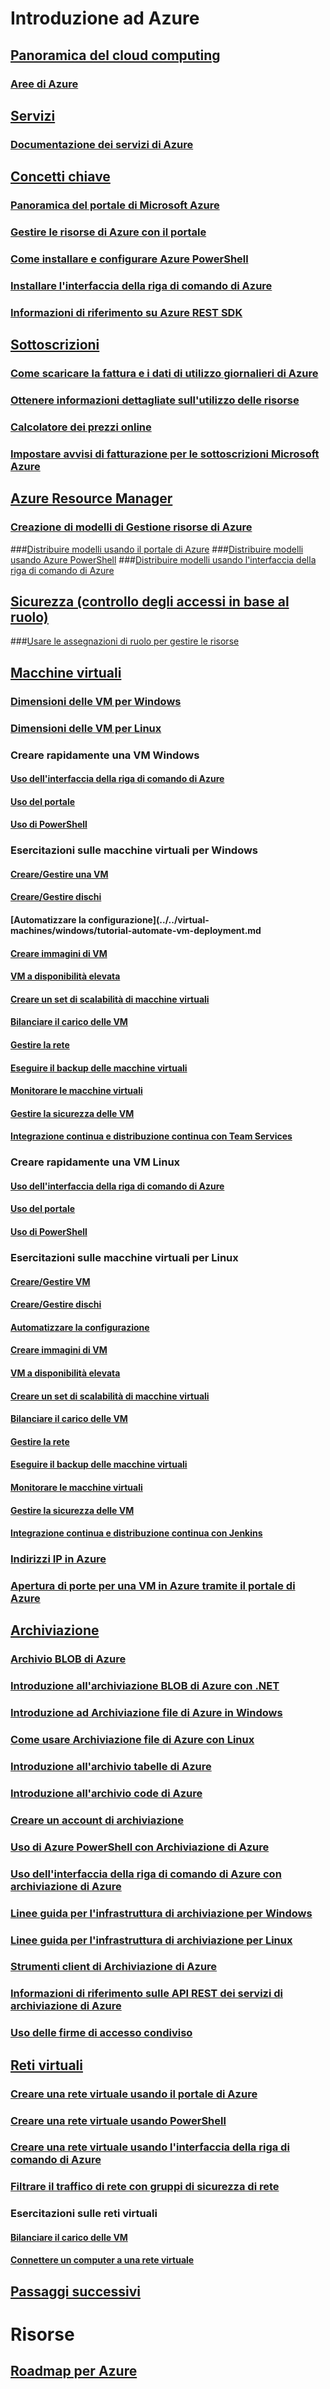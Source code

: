 # Introduzione ad Azure
## [Panoramica del cloud computing](azure-operations-guide.md#cloud-computing-overview)
### [Aree di Azure](https://azure.microsoft.com/regions/)
## [Servizi](azure-operations-guide.md#azure-services)
### [Documentazione dei servizi di Azure](https://docs.microsoft.com/azure)
## [Concetti chiave](azure-operations-guide.md#azure-key-concepts)
### [Panoramica del portale di Microsoft Azure](https://azure.microsoft.com/documentation/articles/azure-portal-overview/) 
### [Gestire le risorse di Azure con il portale](https://docs.microsoft.com/azure/azure-portal/resource-group-portal)
### [Come installare e configurare Azure PowerShell](/powershell/azure/install-azurerm-ps)
### [Installare l'interfaccia della riga di comando di Azure](/cli/azure/install-azure-cli.md?toc=%2fazure%2fguides%2foperations%2ftoc.json)
### [Informazioni di riferimento su Azure REST SDK](https://docs.microsoft.com/rest/api/index)

## [Sottoscrizioni](azure-operations-guide.md#azure-subscriptions)
### [Come scaricare la fattura e i dati di utilizzo giornalieri di Azure](../../billing/billing-download-azure-invoice-daily-usage-date.md?toc=%2fazure%2fguides%2foperations%2ftoc.json)
### [Ottenere informazioni dettagliate sull'utilizzo delle risorse](../../billing/billing-usage-rate-card-overview.md?toc=%2fazure%2fguides%2foperations%2ftoc.json)
### [Calcolatore dei prezzi online](http://azure.microsoft.com/pricing/calculator)
### [Impostare avvisi di fatturazione per le sottoscrizioni Microsoft Azure](../../billing/billing-set-up-alerts.md?toc=%2fazure%2fguides%2foperations%2ftoc.json)

## [Azure Resource Manager](azure-operations-guide.md#azure-resource-manager)

### [Creazione di modelli di Gestione risorse di Azure](../../resource-group-authoring-templates.md?toc=%2fazure%2fguides%2foperations%2ftoc.json)
###[Distribuire modelli usando il portale di Azure](../../azure-resource-manager/resource-group-template-deploy-portal.md?toc=%2fazure%2fguides%2foperations%2ftoc.json)
###[Distribuire modelli usando Azure PowerShell](../../azure-resource-manager/resource-group-template-deploy.md?toc=%2fazure%2fguides%2foperations%2ftoc.json)
###[Distribuire modelli usando l'interfaccia della riga di comando di Azure](../../azure-resource-manager/resource-group-template-deploy-cli.md?toc=%2fazure%2fguides%2foperations%2ftoc.json)

## [Sicurezza (controllo degli accessi in base al ruolo)](azure-operations-guide.md#security-of-azure-resource)
###[Usare le assegnazioni di ruolo per gestire le risorse](../../active-directory/role-based-access-control-configure.md?toc=%2fazure%2fguides%2foperations%2ftoc.json)

## [Macchine virtuali](azure-operations-guide.md#azure-virtual-machines)
### [Dimensioni delle VM per Windows](../../virtual-machines/windows/sizes.md?toc=%2fazure%2fguides%2foperations%2ftoc.json) 
### [Dimensioni delle VM per Linux](../../virtual-machines/linux/sizes.md?toc=%2fazure%2fguides%2foperations%2ftoc.json)


### Creare rapidamente una VM Windows
#### [Uso dell'interfaccia della riga di comando di Azure](../../virtual-machines/windows/quick-create-cli.md?toc=%2fazure%2fguides%2foperations%2ftoc.json)
#### [Uso del portale](../../virtual-machines/windows/quick-create-portal.md?toc=%2fazure%2fguides%2foperations%2ftoc.json)
#### [Uso di PowerShell](../../virtual-machines/windows/quick-create-powershell.md?toc=%2fazure%2fguides%2foperations%2ftoc.json)
### Esercitazioni sulle macchine virtuali per Windows
#### [Creare/Gestire una VM](../../virtual-machines/windows/tutorial-manage-vm.md?toc=%2fazure%2fguides%2foperations%2ftoc.json)
#### [Creare/Gestire dischi](../../virtual-machines/windows/tutorial-manage-data-disk.md?toc=%2fazure%2fguides%2foperations%2ftoc.json)
#### [Automatizzare la configurazione](../../virtual-machines/windows/tutorial-automate-vm-deployment.md
#### [Creare immagini di VM](../../virtual-machines/windows/tutorial-custom-images.md?toc=%2fazure%2fguides%2foperations%2ftoc.json)
#### [VM a disponibilità elevata](../../virtual-machines/windows/tutorial-availability-sets.md?toc=%2fazure%2fguides%2foperations%2ftoc.json)
#### [Creare un set di scalabilità di macchine virtuali](../../virtual-machines/windows/tutorial-create-vmss.md?toc=%2fazure%2fguides%2foperations%2ftoc.json)
#### [Bilanciare il carico delle VM](../../virtual-machines/windows/tutorial-load-balancer.md?toc=%2fazure%2fguides%2foperations%2ftoc.json)
#### [Gestire la rete](../../virtual-machines/windows/tutorial-virtual-network.md?toc=%2fazure%2fguides%2foperations%2ftoc.json)
#### [Eseguire il backup delle macchine virtuali](../../virtual-machines/windows/tutorial-backup-vms.md?toc=%2fazure%2fguides%2foperations%2ftoc.json)
#### [Monitorare le macchine virtuali](../../virtual-machines/windows/tutorial-monitoring.md?toc=%2fazure%2fguides%2foperations%2ftoc.json)
#### [Gestire la sicurezza delle VM](../../virtual-machines/windows/tutorial-azure-security.md?toc=%2fazure%2fguides%2foperations%2ftoc.json)
#### [Integrazione continua e distribuzione continua con Team Services](../../virtual-machines/windows/tutorial-vsts-iis-cicd.md?toc=%2fazure%2fguides%2foperations%2ftoc.json)

### Creare rapidamente una VM Linux
#### [Uso dell'interfaccia della riga di comando di Azure](../../virtual-machines/linux/quick-create-cli.md?toc=%2fazure%2fguides%2foperations%2ftoc.json)
#### [Uso del portale](../../virtual-machines/linux/quick-create-portal.md?toc=%2fazure%2fguides%2foperations%2ftoc.json)
#### [Uso di PowerShell](../../virtual-machines/linux/quick-create-powershell.md?toc=%2fazure%2fguides%2foperations%2ftoc.json)
### Esercitazioni sulle macchine virtuali per Linux
#### [Creare/Gestire VM](../../virtual-machines/linux/tutorial-manage-vm.md?toc=%2fazure%2fguides%2foperations%2ftoc.json)
#### [Creare/Gestire dischi](../../virtual-machines/linux/tutorial-manage-disks.md?toc=%2fazure%2fguides%2foperations%2ftoc.json)
#### [Automatizzare la configurazione](../../virtual-machines/linux/tutorial-automate-vm-deployment.md?toc=%2fazure%2fguides%2foperations%2ftoc.json)
#### [Creare immagini di VM](../../virtual-machines/linux/tutorial-custom-images.md?toc=%2fazure%2fguides%2foperations%2ftoc.json)
#### [VM a disponibilità elevata](../../virtual-machines/linux/tutorial-availability-sets.md?toc=%2fazure%2fguides%2foperations%2ftoc.json)
#### [Creare un set di scalabilità di macchine virtuali](../../virtual-machines/linux/tutorial-create-vmss.md?toc=%2fazure%2fguides%2foperations%2ftoc.json)
#### [Bilanciare il carico delle VM](../../virtual-machines/linux/tutorial-load-balancer.md?toc=%2fazure%2fguides%2foperations%2ftoc.json)
#### [Gestire la rete](../../virtual-machines/linux/tutorial-virtual-network.md?toc=%2fazure%2fguides%2foperations%2ftoc.json)
#### [Eseguire il backup delle macchine virtuali](../../virtual-machines/linux/tutorial-backup-vms.md?toc=%2fazure%2fguides%2foperations%2ftoc.json)
#### [Monitorare le macchine virtuali](../../virtual-machines/linux/tutorial-monitoring.md?toc=%2fazure%2fguides%2foperations%2ftoc.json)
#### [Gestire la sicurezza delle VM](../../virtual-machines/linux/tutorial-azure-security.md?toc=%2fazure%2fguides%2foperations%2ftoc.json)
#### [Integrazione continua e distribuzione continua con Jenkins](../../virtual-machines/linux/tutorial-jenkins-github-docker-cicd.md?toc=%2fazure%2fguides%2foperations%2ftoc.json)

### [Indirizzi IP in Azure](../../virtual-network/virtual-network-ip-addresses-overview-arm.md?toc=%2fazure%2fguides%2foperations%2ftoc.json)
### [Apertura di porte per una VM in Azure tramite il portale di Azure](../../virtual-machines/windows/nsg-quickstart-portal.md?toc=%2fazure%2fguides%2foperations%2ftoc.json)

## [Archiviazione](azure-operations-guide.md#azure-storage)

### [Archivio BLOB di Azure](../../storage/storage-blob-storage-tiers.md?toc=%2fazure%2fguides%2foperations%2ftoc.json)
### [Introduzione all'archiviazione BLOB di Azure con .NET](../../storage/storage-dotnet-how-to-use-blobs.md?toc=%2fazure%2fguides%2foperations%2ftoc.json)
### [Introduzione ad Archiviazione file di Azure in Windows](../../storage/storage-file-how-to-use-files-windows.md?toc=%2fazure%2fguides%2foperations%2ftoc.json) 
### [Come usare Archiviazione file di Azure con Linux](../../storage/storage-how-to-use-files-linux.md?toc=%2fazure%2fguides%2foperations%2ftoc.json)
### [Introduzione all'archivio tabelle di Azure](../../storage/storage-dotnet-how-to-use-tables.md?toc=%2fazure%2fguides%2foperations%2ftoc.json)
### [Introduzione all'archivio code di Azure](../../storage/storage-dotnet-how-to-use-queues.md?toc=%2fazure%2fguides%2foperations%2ftoc.json)
### [Creare un account di archiviazione](../../storage/storage-create-storage-account.md#create-a-storage-account)
### [Uso di Azure PowerShell con Archiviazione di Azure](../../storage/storage-powershell-guide-full.md?toc=%2fazure%2fguides%2foperations%2ftoc.json)
### [Uso dell'interfaccia della riga di comando di Azure con archiviazione di Azure](../../storage/storage-azure-cli.md?toc=%2fazure%2fguides%2foperations%2ftoc.json)
### [Linee guida per l'infrastruttura di archiviazione per Windows](../../virtual-machines/windows/infrastructure-storage-solutions-guidelines.md?toc=%2fazure%2fguides%2foperations%2ftoc.json)
### [Linee guida per l'infrastruttura di archiviazione per Linux](../../virtual-machines/linux/infrastructure-storage-solutions-guidelines.md?toc=%2fazure%2fguides%2foperations%2ftoc.json)
### [Strumenti client di Archiviazione di Azure](../../storage/storage-explorers.md?toc=%2fazure%2fguides%2foperations%2ftoc.json)
### [Informazioni di riferimento sulle API REST dei servizi di archiviazione di Azure](/rest/api/storageservices/Azure-Storage-Services-REST-API-Reference)
### [Uso delle firme di accesso condiviso](../../storage/storage-dotnet-shared-access-signature-part-1.md?toc=%2fazure%2fguides%2foperations%2ftoc.json)



## [Reti virtuali](azure-operations-guide.md#azure-virtual-network)
### [Creare una rete virtuale usando il portale di Azure](../../virtual-network/virtual-networks-create-vnet-arm-pportal.md?toc=%2fazure%2fguides%2foperations%2ftoc.json)
### [Creare una rete virtuale usando PowerShell](../../virtual-network/virtual-networks-create-vnet-arm-ps.md?toc=%2fazure%2fguides%2foperations%2ftoc.json)
### [Creare una rete virtuale usando l'interfaccia della riga di comando di Azure](../../virtual-network/virtual-networks-create-vnet-arm-cli.md?toc=%2fazure%2fguides%2foperations%2ftoc.json)
### [Filtrare il traffico di rete con gruppi di sicurezza di rete](../../virtual-network/virtual-networks-nsg.md?toc=%2fazure%2fguides%2foperations%2ftoc.json)
### Esercitazioni sulle reti virtuali
#### [Bilanciare il carico delle VM](../../virtual-machines/linux/tutorial-load-balance-nodejs.md?toc=%2fazure%2fguides%2foperations%2ftoc.json)
#### [Connettere un computer a una rete virtuale](../../vpn-gateway/vpn-gateway-howto-point-to-site-resource-manager-portal.md?toc=%2fazure%2fguides%2foperations%2ftoc.json)

## [Passaggi successivi](azure-operations-guide.md#next-steps)
# Risorse
## [Roadmap per Azure](https://azure.microsoft.com/roadmap/)
